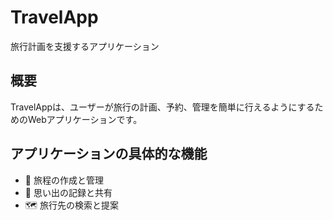 # TravelApp

旅行計画を支援するアプリケーション

## 概要

TravelAppは、ユーザーが旅行の計画、予約、管理を簡単に行えるようにするためのWebアプリケーションです。

## アプリケーションの具体的な機能

- 📅 旅程の作成と管理
- 📸 思い出の記録と共有
- 🗺️ 旅行先の検索と提案




